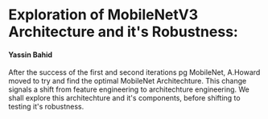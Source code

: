 # Exploration of MobileNetV3 Architecture and it's Robustness:
#### Yassin Bahid

After the success of the first and second iterations pg MobileNet, A.Howard moved to try and find the optimal MobileNet Architechture. This change signals a shift from feature engineering to architechture engineering. We shall explore this architechture and it's components, before shifting to testing it's robustness.
